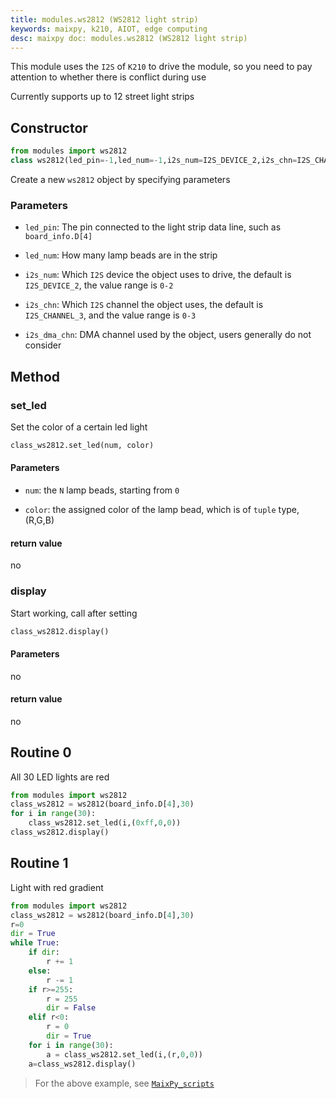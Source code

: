 ```yaml
---
title: modules.ws2812 (WS2812 light strip)
keywords: maixpy, k210, AIOT, edge computing
desc: maixpy ​​doc: modules.ws2812 (WS2812 light strip)
---
```



This module uses the `I2S` of `K210` to drive the module, so you need to pay attention to whether there is conflict during use
  
Currently supports up to 12 street light strips

## Constructor

```python
from modules import ws2812
class ws2812(led_pin=-1,led_num=-1,i2s_num=I2S_DEVICE_2,i2s_chn=I2S_CHANNEL_3,i2s_dma_chn=DMAC_CHANNEL1)
```
Create a new `ws2812` object by specifying parameters

### Parameters

* `led_pin`: The pin connected to the light strip data line, such as `board_info.D[4]`

* `led_num`: How many lamp beads are in the strip

* `i2s_num`: Which `I2S` device the object uses to drive, the default is `I2S_DEVICE_2`, the value range is `0-2`

* `i2s_chn`: Which `I2S` channel the object uses, the default is `I2S_CHANNEL_3`, and the value range is `0-3`

* `i2s_dma_chn`: DMA channel used by the object, users generally do not consider

## Method


### set_led

Set the color of a certain led light

```python
class_ws2812.set_led(num, color)
```

#### Parameters

* `num`: the `N` lamp beads, starting from `0`

* `color`: the assigned color of the lamp bead, which is of `tuple` type, (R,G,B)

#### return value

no

### display

Start working, call after setting

```python
class_ws2812.display()
```

#### Parameters

no

#### return value

no

## Routine 0

All 30 LED lights are red

```python
from modules import ws2812
class_ws2812 = ws2812(board_info.D[4],30)
for i in range(30):
    class_ws2812.set_led(i,(0xff,0,0))
class_ws2812.display()
```

## Routine 1

Light with red gradient

```python
from modules import ws2812
class_ws2812 = ws2812(board_info.D[4],30)
r=0
dir = True
while True:
    if dir:
        r += 1
    else:
        r -= 1
    if r>=255:
        r = 255
        dir = False
    elif r<0:
        r = 0
        dir = True
    for i in range(30):
        a = class_ws2812.set_led(i,(r,0,0))
    a=class_ws2812.display()
```

> For the above example, see [`MaixPy_scripts`](https://github.com/sipeed/MaixPy_scripts/tree/master/modules/grove/ws2812)
